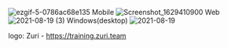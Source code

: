 ![ezgif-5-0786ac68e135](https://user-images.githubusercontent.com/57753446/130147838-d1f03b35-ea41-45b1-9b38-7b97c52b0f2c.gif)
Mobile
![Screenshot_1629410900](https://user-images.githubusercontent.com/57753446/130147882-97a12a37-15c6-4562-b08f-4c35486b33d7.png)
Web
![2021-08-19 (3)](https://user-images.githubusercontent.com/57753446/130147928-79c65ff6-e4be-40bc-ad2a-8849049f8d9f.png)
Windows(desktop)
![2021-08-19](https://user-images.githubusercontent.com/57753446/130147934-babc11f4-212e-4e73-8548-f2d8761edb76.png)

logo: Zuri - https://training.zuri.team
